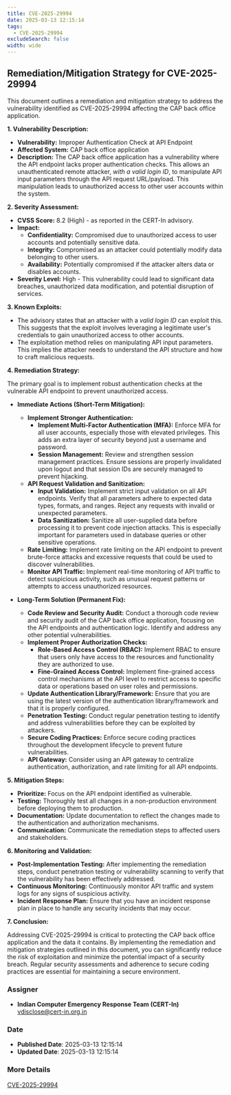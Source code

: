 ```yaml
---
title: CVE-2025-29994
date: 2025-03-13 12:15:14
tags:
  - CVE-2025-29994
excludeSearch: false
width: wide
---
```


## Remediation/Mitigation Strategy for CVE-2025-29994

This document outlines a remediation and mitigation strategy to address the vulnerability identified as CVE-2025-29994 affecting the CAP back office application.

**1. Vulnerability Description:**

*   **Vulnerability:** Improper Authentication Check at API Endpoint
*   **Affected System:** CAP back office application
*   **Description:**  The CAP back office application has a vulnerability where the API endpoint lacks proper authentication checks. This allows an unauthenticated remote attacker, *with a valid login ID*, to manipulate API input parameters through the API request URL/payload.  This manipulation leads to unauthorized access to other user accounts within the system.

**2. Severity Assessment:**

*   **CVSS Score:** 8.2 (High) - as reported in the CERT-In advisory.
*   **Impact:**
    *   **Confidentiality:**  Compromised due to unauthorized access to user accounts and potentially sensitive data.
    *   **Integrity:**  Compromised as an attacker could potentially modify data belonging to other users.
    *   **Availability:**  Potentially compromised if the attacker alters data or disables accounts.
*   **Severity Level:** High - This vulnerability could lead to significant data breaches, unauthorized data modification, and potential disruption of services.

**3. Known Exploits:**

*   The advisory states that an attacker with a *valid login ID* can exploit this.  This suggests that the exploit involves leveraging a legitimate user's credentials to gain unauthorized access to other accounts.
*   The exploitation method relies on manipulating API input parameters. This implies the attacker needs to understand the API structure and how to craft malicious requests.

**4. Remediation Strategy:**

The primary goal is to implement robust authentication checks at the vulnerable API endpoint to prevent unauthorized access.

*   **Immediate Actions (Short-Term Mitigation):**

    *   **Implement Stronger Authentication:**
        *   **Implement Multi-Factor Authentication (MFA):**  Enforce MFA for all user accounts, especially those with elevated privileges.  This adds an extra layer of security beyond just a username and password.
        *   **Session Management:**  Review and strengthen session management practices.  Ensure sessions are properly invalidated upon logout and that session IDs are securely managed to prevent hijacking.
    *   **API Request Validation and Sanitization:**
        *   **Input Validation:** Implement strict input validation on all API endpoints.  Verify that all parameters adhere to expected data types, formats, and ranges.  Reject any requests with invalid or unexpected parameters.
        *   **Data Sanitization:**  Sanitize all user-supplied data before processing it to prevent code injection attacks. This is especially important for parameters used in database queries or other sensitive operations.
    *   **Rate Limiting:** Implement rate limiting on the API endpoint to prevent brute-force attacks and excessive requests that could be used to discover vulnerabilities.
    *   **Monitor API Traffic:** Implement real-time monitoring of API traffic to detect suspicious activity, such as unusual request patterns or attempts to access unauthorized resources.

*   **Long-Term Solution (Permanent Fix):**

    *   **Code Review and Security Audit:**  Conduct a thorough code review and security audit of the CAP back office application, focusing on the API endpoints and authentication logic.  Identify and address any other potential vulnerabilities.
    *   **Implement Proper Authorization Checks:**
        *   **Role-Based Access Control (RBAC):**  Implement RBAC to ensure that users only have access to the resources and functionality they are authorized to use.
        *   **Fine-Grained Access Control:**  Implement fine-grained access control mechanisms at the API level to restrict access to specific data or operations based on user roles and permissions.
    *   **Update Authentication Library/Framework:**  Ensure that you are using the latest version of the authentication library/framework and that it is properly configured.
    *   **Penetration Testing:** Conduct regular penetration testing to identify and address vulnerabilities before they can be exploited by attackers.
    *   **Secure Coding Practices:**  Enforce secure coding practices throughout the development lifecycle to prevent future vulnerabilities.
    *   **API Gateway:** Consider using an API gateway to centralize authentication, authorization, and rate limiting for all API endpoints.

**5. Mitigation Steps:**

*   **Prioritize:** Focus on the API endpoint identified as vulnerable.
*   **Testing:**  Thoroughly test all changes in a non-production environment before deploying them to production.
*   **Documentation:**  Update documentation to reflect the changes made to the authentication and authorization mechanisms.
*   **Communication:**  Communicate the remediation steps to affected users and stakeholders.

**6. Monitoring and Validation:**

*   **Post-Implementation Testing:** After implementing the remediation steps, conduct penetration testing or vulnerability scanning to verify that the vulnerability has been effectively addressed.
*   **Continuous Monitoring:**  Continuously monitor API traffic and system logs for any signs of suspicious activity.
*   **Incident Response Plan:** Ensure that you have an incident response plan in place to handle any security incidents that may occur.

**7. Conclusion:**

Addressing CVE-2025-29994 is critical to protecting the CAP back office application and the data it contains. By implementing the remediation and mitigation strategies outlined in this document, you can significantly reduce the risk of exploitation and minimize the potential impact of a security breach. Regular security assessments and adherence to secure coding practices are essential for maintaining a secure environment.

### Assigner
- **Indian Computer Emergency Response Team (CERT-In)** <vdisclose@cert-in.org.in>

### Date
- **Published Date**: 2025-03-13 12:15:14
- **Updated Date**: 2025-03-13 12:15:14

### More Details
[CVE-2025-29994](https://www.cvedetails.com/cve/CVE-2025-29994)